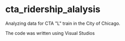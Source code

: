 # cta_ridership_alalysis
Analyzing data for CTA "L" train in the City of Chicago.

The code was written using Visual Studios
